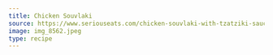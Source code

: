 ```yaml
---
title: Chicken Souvlaki
source: https://www.seriouseats.com/chicken-souvlaki-with-tzatziki-sauce-and-greek-salad-recipe
image: img_8562.jpeg
type: recipe
---
```

